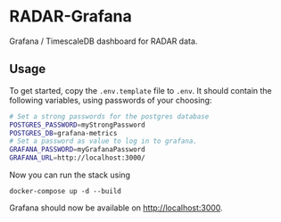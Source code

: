 # RADAR-Grafana

Grafana / TimescaleDB dashboard for RADAR data.

## Usage

To get started, copy the `.env.template` file to `.env`. It should contain the following variables, using passwords of your choosing:

```bash
# Set a strong passwords for the postgres database
POSTGRES_PASSWORD=myStrongPassword
POSTGRES_DB=grafana-metrics
# Set a password as value to log in to grafana.
GRAFANA_PASSWORD=myGrafanaPassword
GRAFANA_URL=http://localhost:3000/
```

Now you can run the stack using

```shell
docker-compose up -d --build
```

Grafana should now be available on <http://localhost:3000>.
